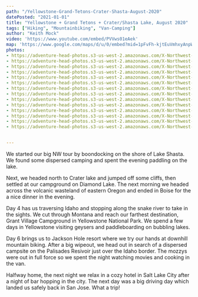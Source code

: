 ```yaml
---
path: "/Yellowstone-Grand-Tetons-Crater-Shasta-August-2020"
datePosted: "2021-01-01"
title: "Yellowstone + Grand Tetons + Crater/Shasta Lake, August 2020"
tags: ["Hiking", "Mountainbiking", "Van-Camping"]
author: "Keith Mock"
video: 'https://www.youtube.com/embed/PVVws01eAek'
map: 'https://www.google.com/maps/d/u/0/embed?mid=1pFvFh-kjtEuVmhxyAnpWyoXFsJg24Jt7'
photos:
- https://adventure-head-photos.s3-us-west-2.amazonaws.com/X-Northwest-August-2020/IMG_4197.jpeg
- https://adventure-head-photos.s3-us-west-2.amazonaws.com/X-Northwest-August-2020/D9EB9C51-4A7E-478E-A70E-9C8C1FF8456A.jpeg
- https://adventure-head-photos.s3-us-west-2.amazonaws.com/X-Northwest-August-2020/DJI_0087.jpeg
- https://adventure-head-photos.s3-us-west-2.amazonaws.com/X-Northwest-August-2020/DJI_0105.jpeg
- https://adventure-head-photos.s3-us-west-2.amazonaws.com/X-Northwest-August-2020/IMG_3830.jpeg
- https://adventure-head-photos.s3-us-west-2.amazonaws.com/X-Northwest-August-2020/IMG_3943.jpeg
- https://adventure-head-photos.s3-us-west-2.amazonaws.com/X-Northwest-August-2020/IMG_3968.jpeg
- https://adventure-head-photos.s3-us-west-2.amazonaws.com/X-Northwest-August-2020/IMG_4051.jpeg
- https://adventure-head-photos.s3-us-west-2.amazonaws.com/X-Northwest-August-2020/IMG_4080.jpeg
- https://adventure-head-photos.s3-us-west-2.amazonaws.com/X-Northwest-August-2020/IMG_4097.jpeg
- https://adventure-head-photos.s3-us-west-2.amazonaws.com/X-Northwest-August-2020/IMG_5620.jpeg
- https://adventure-head-photos.s3-us-west-2.amazonaws.com/X-Northwest-August-2020/IMG_5626.jpeg
- https://adventure-head-photos.s3-us-west-2.amazonaws.com/X-Northwest-August-2020/IMG_5632.jpeg
- https://adventure-head-photos.s3-us-west-2.amazonaws.com/X-Northwest-August-2020/IMG_5653.jpeg


---
```


We started our big NW tour by boondocking on the shore of Lake Shasta. We found some dispersed camping and spent the evening paddling on the lake. 

Next, we headed north to Crater lake and jumped off some cliffs, then settled at our campground on Diamond Lake. The next morning we headed across the volcanic wasteland of eastern Oregon and ended in Boise for the a nice dinner in the evening.

 Day 4 has us traversing Idaho and stopping along the snake river to take in the sights. We cut through Montana and reach our farthest destination, Grant Village Campground in Yellowstone National Park. We spend a few days in Yellowstone visiting geysers and paddleboarding on bubbling lakes. 
 
 Day 6 brings us to Jackson Hole resort where we try our hands at downhill mountain biking. After a big wipeout, we head out in search of a dispersed campsite on the Palisades Resivoir just over the Idaho border. The mozzys were out in full force so we spent the night watching movies and cooking in the van. 
 
 Halfway home, the next night we relax in a cozy hotel in Salt Lake City after a night of bar hopping in the city. The next day was a big driving day which landed us safely back in San Jose. What a trip!
